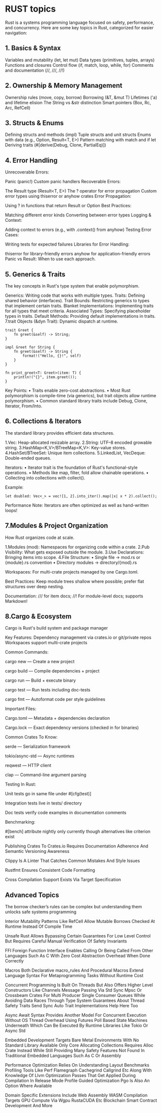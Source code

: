 # RUST topics
Rust is a systems programming language focused on safety, performance, and concurrency. Here are some key topics in Rust, categorized for easier navigation:

## 1.  Basics & Syntax
Variables and mutability (let, let mut)
Data types (primitives, tuples, arrays)
Functions and closures
Control flow (if, match, loop, while, for)
Comments and documentation (//, ///, //!)

## 2. Ownership & Memory Management
Ownership rules (move, copy, borrow)
Borrowing (&T, &mut T)
Lifetimes ('a) and lifetime elision
The String vs &str distinction
Smart pointers (Box<T>, Rc<T>, Arc<T>, RefCell<T>)

## 3. Structs & Enums
Defining structs and methods (impl)
Tuple structs and unit structs
Enums with data (e.g., Option<T>, Result<T, E>)
Pattern matching with match and if let
Deriving traits (#[derive(Debug, Clone, PartialEq)])

## 4. Error Handling
Unrecoverable Errors:

Panic (panic!)
Custom panic handlers
Recoverable Errors:

The Result type (Result<T, E>)
The ? operator for error propagation
Custom error types using thiserror or anyhow crates
Error Propagation:

Using ? in functions that return Result or Option
Best Practices:

Matching different error kinds
Converting between error types
Logging & Context:

Adding context to errors (e.g., with .context() from anyhow)
Testing Error Cases:

Writing tests for expected failures
Libraries for Error Handling:

thiserror for library-friendly errors
anyhow for application-friendly errors
Panic vs Result: When to use each approach.

## 5. Generics & Traits
The key concepts in Rust's type system that enable polymorphism.

Generics: Writing code that works with multiple types.
Traits: Defining shared behavior (interfaces).
Trait Bounds: Restricting generics to types that implement certain traits.
Blanket Implementations: Implementing traits for all types that meet criteria.
Associated Types: Specifying placeholder types in traits.
Default Methods: Providing default implementations in traits. 7.trait Objects (&dyn Trait): Dynamic dispatch at runtime.

    trait Greet {
        fn greet(&self) -> String;
    }

    impl Greet for String {
        fn greet(&self) -> String {
            format!("Hello, {}!", self)
        }
    }

    fn print_greet<T: Greet>(item: T) {
        println!("{}", item.greet());
    }

Key Points: • Traits enable zero-cost abstractions. • Most Rust polymorphism is compile-time (via generics), but trait objects allow runtime polymorphism. • Common standard library traits include Debug, Clone, Iterator, From/Into.

## 6. Collections & Iterators
The standard library provides efficient data structures.

1.Vec<T>: Heap-allocated resizable array. 2.String: UTF–8 encoded growable string. 3.HashMap<K,V>/BTreeMap<K,V>: Key-value stores. 4.HashSet<T>/BTreeSet<T>: Unique item collections. 5.LinkedList<T>, VecDeque<T>: Double-ended queues.

Iterators: • Iterator trait is the foundation of Rust's functional-style operations. • Methods like map, filter, fold allow chainable operations. • Collecting into collections with collect().

Example:

    let doubled: Vec<_> = vec![1, 2].into_iter().map(|x| x * 2).collect();

Performance Note: Iterators are often optimized as well as hand-written loops!

## 7.Modules & Project Organization
How Rust organizes code at scale.

1.Modules (mod): Namespaces for organizing code within a crate. 2.Pub Visibility: What gets exposed outside the module. 3.Use Declarations: Bringing items into scope. 4.File Structure: • Single file → mod.rs or {module}.rs convention • Directory modules → directory/{mod}.rs

Workspaces: For multi-crate projects managed by one Cargo.toml.

Best Practices: Keep module trees shallow where possible; prefer flat structures over deep nesting.

Documentation: /// for item docs; //! For module-level docs; supports Markdown!

## 8.Cargo & Ecosystem
Cargo is Rust's build system and package manager

Key Features: Dependency management via crates.io or git/private repos Workspaces support multi-crate projects

Common Commands:

cargo new — Create a new project

cargo build — Compile dependencies + project

cargo run — Build + execute binary

cargo test — Run tests including doc-tests

cargo fmt — Autoformat code per style guidelines

Important Files:

Cargo.toml — Metadata + dependencies declaration

Cargo.lock — Exact dependency versions (checked in for binaries)

Common Crates To Know:

serde — Serialization framework

tokio/async-std — Async runtimes

reqwest — HTTP client

clap — Command-line argument parsing

Testing In Rust:

Unit tests go in same file under #[cfg(test)]

Integration tests live in tests/ directory

Doc tests verify code examples in documentation comments

Benchmarking:

#[bench] attribute nightly only currently though alternatives like criterion exist

Publishing Crates To Crates.io Requires Documentation Adherence And Semantic Versioning Awareness

Clippy Is A Linter That Catches Common Mistakes And Style Issues

Rustfmt Ensures Consistent Code Formatting

Cross Compilation Support Exists Via Target Specification

## Advanced Topics
The borrow checker’s rules can be complex but understanding them unlocks safe systems programming

Interior Mutability Patterns Like RefCell Allow Mutable Borrows Checked At Runtime Instead Of Compile Time

Unsafe Rust Allows Bypassing Certain Guarantees For Low Level Control But Requires Careful Manual Verification Of Safety Invariants

FFI Foreign Function Interface Enables Calling Or Being Called From Other Languages Such As C With Zero Cost Abstraction Overhead When Done Correctly

Macros Both Declarative macro_rules And Procedural Macros Extend Language Syntax For Metaprogramming Tasks Without Runtime Cost

Concurrent Programming Is Built On Threads But Also Offers Higher Level Constructors Like Channels Message Passing Via Std Sync Mpsc Or Crossbeam Crates For Multi Producer Single Consumer Queues While Avoiding Data Races Through Type System Guarantees About Thread Safety Traits Send Sync Auto Trait Implementations Help Here Too

Async Await Syntax Provides Another Model For Concurrent Execution Without OS Thread Overhead Using Futures Poll Based State Machines Underneath Which Can Be Executed By Runtime Libraries Like Tokio Or Async Std

Embedded Development Targets Bare Metal Environments With No Standard Library Available Only Core Allocating Collections Requires Alloc Crate Instead While Still Providing Many Safety Features Not Found In Traditional Embedded Languages Such As C Or Assembly

Performance Optimization Relies On Understanding Layout Benchmarks Profiling Tools Like Perf Flamegraph Cachegrind Callgrind Etc Along With Knowledge Of Llvm Optimization Passes That Get Applied During Compilation In Release Mode Profile Guided Optimization Pgo Is Also An Option Where Available

Domain Specific Extensions Include Web Assembly WASM Compilation Targets GPU Compute Via Wgpu RustaCUDA Etc Blockchain Smart Contract Development And More